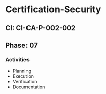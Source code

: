 # Certification-Security

## CI: CI-CA-P-002-002
## Phase: 07

### Activities
- Planning
- Execution
- Verification
- Documentation
